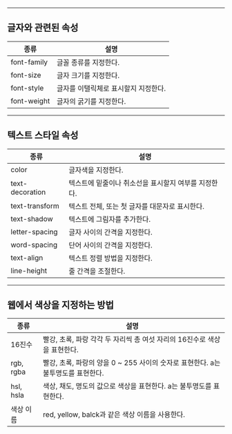 ***
## 글자와 관련된 속성


|종류|설명|
|----|----|
|font-family|글꼴 종류를 지정한다.|
|font-size|글자 크기를 지정한다.|
|font-style|글자를 이탤릭체로 표시할지 지정한다.|
|font-weight|글자의 굵기를 지정한다.|

***

## 텍스트 스타일 속성

|종류|설명|
|----|----|
|color|글자색을 지정한다.|
|text-decoration|텍스트에 밑줄이나 취소선을 표시할지 여부를 지정한다.|
|text-transform|텍스트 전체, 또는 첫 글자를 대문자로 표시한다.|
|text-shadow|텍스트에 그림자를 추가한다.|
|letter-spacing|글자 사이의 간격을 지정한다.|
|word-spacing|단어 사이의 간격을 지정한다.|
|text-align|텍스트 정렬 방법을 지정한다.|
|line-height|줄 간격을 조절한다.|

***

## 웹에서 색상을 지정하는 방법

|종류|설명|
|----|----|
|16진수|빨강, 초록, 파랑 각각 두 자리씩 총 여섯 자리의 16진수로 색상을 표현한다.|
|rgb, rgba|빨강, 초록, 파랑의 양을 0 ~ 255 사이의 숫자로 표현한다. a는 불투명도를 표현한다.|
|hsl, hsla|색상, 채도, 명도의 값으로 색상을 표현한다. a는 불투명도를 표현한다.|
|색상 이름|red, yellow, balck과 같은 색상 이름을 사용한다.|


